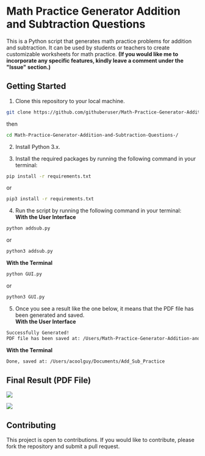# Math Practice Generator Addition and Subtraction Questions

This is a Python script that generates math practice problems for addition and subtraction. It can be used by students or teachers to create customizable worksheets for math practice. **(If you would like me to incorporate any specific features, kindly leave a comment under the "Issue" section.)**


## Getting Started

1. Clone this repository to your local machine.

```bash
git clone https://github.com/githuberuser/Math-Practice-Generator-Addition-and-Subtraction-Questions-.git
```
then
```bash
cd Math-Practice-Generator-Addition-and-Subtraction-Questions-/
```

2. Install Python 3.x.

3. Install the required packages by running the following command in your terminal:

```bash
pip install -r requirements.txt
```
or
```bash
pip3 install -r requirements.txt
```

4. Run the script by running the following command in your terminal:<br>
**With the User Interface**
```bash
python addsub.py
```
or 
```bash
python3 addsub.py
```
**With the Terminal**
```bash
python GUI.py
```
or 
```bash
python3 GUI.py
```

5. Once you see a result like the one below, it means that the PDF file has been generated and saved. <br>
**With the User Interface**
```bash
Successfully Generated!
PDF file has been saved at: /Users/Math-Practice-Generator-Addition-and-Subtraction-Questions
```
**With the Terminal**
```bash
Done, saved at: /Users/acoolguy/Documents/Add_Sub_Practice
```
  
## Final Result (PDF File)
![ ](https://github.com/githuberuser/Math-Practice-Generator-Addition-and-Subtraction-Questions-/raw/main/1.png)

![ ](https://github.com/githuberuser/Math-Practice-Generator-Addition-and-Subtraction-Questions-/raw/main/22.png)

## Contributing
This project is open to contributions. If you would like to contribute, please fork the repository and submit a pull request.
